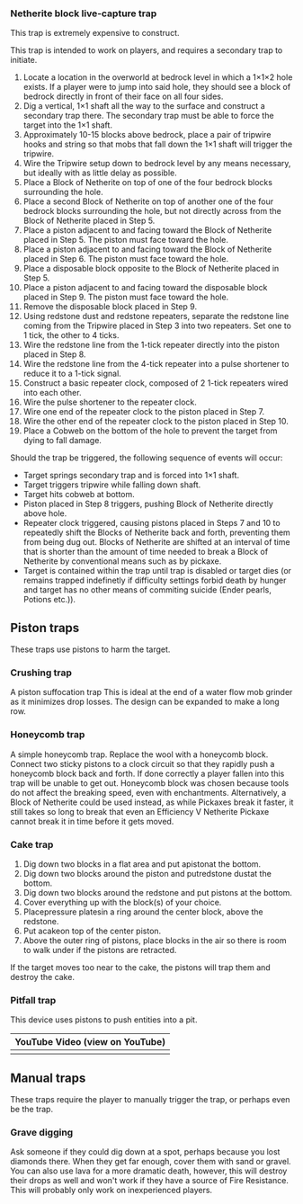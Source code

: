 ### Netherite block live-capture trap
This trap is extremely expensive to construct.

This trap is intended to work on players, and requires a secondary trap to initiate.

1. Locate a location in the overworld at bedrock level in which a 1×1×2 hole exists. If a player were to jump into said hole, they should see a block of bedrock directly in front of their face on all four sides.
2. Dig a vertical, 1×1 shaft all the way to the surface and construct a secondary trap there. The secondary trap must be able to force the target into the 1×1 shaft.
3. Approximately 10-15 blocks above bedrock, place a pair of tripwire hooks and string so that mobs that fall down the 1×1 shaft will trigger the tripwire.
4. Wire the Tripwire setup down to bedrock level by any means necessary, but ideally with as little delay as possible.
5. Place a Block of Netherite on top of one of the four bedrock blocks surrounding the hole.
6. Place a second Block of Netherite on top of another one of the four bedrock blocks surrounding the hole, but not directly across from the Block of Netherite placed in Step 5.
7. Place a piston adjacent to and facing toward the Block of Netherite placed in Step 5. The piston must face toward the hole.
8. Place a piston adjacent to and facing toward the Block of Netherite placed in Step 6. The piston must face toward the hole.
9. Place a disposable block opposite to the Block of Netherite placed in Step 5.
10. Place a piston adjacent to and facing toward the disposable block placed in Step 9. The piston must face toward the hole.
11. Remove the disposable block placed in Step 9.
12. Using redstone dust and redstone repeaters, separate the redstone line coming from the Tripwire placed in Step 3 into two repeaters. Set one to 1 tick, the other to 4 ticks.
13. Wire the redstone line from the 1-tick repeater directly into the piston placed in Step 8.
14. Wire the redstone line from the 4-tick repeater into a pulse shortener to reduce it to a 1-tick signal.
15. Construct a basic repeater clock, composed of 2 1-tick repeaters wired into each other.
16. Wire the pulse shortener to the repeater clock.
17. Wire one end of the repeater clock to the piston placed in Step 7.
18. Wire the other end of the repeater clock to the piston placed in Step 10.
19. Place a Cobweb on the bottom of the hole to prevent the target from dying to fall damage.

Should the trap be triggered, the following sequence of events will occur:

- Target springs secondary trap and is forced into 1×1 shaft.
- Target triggers tripwire while falling down shaft.
- Target hits cobweb at bottom.
- Piston placed in Step 8 triggers, pushing Block of Netherite directly above hole.
- Repeater clock triggered, causing pistons placed in Steps 7 and 10 to repeatedly shift the Blocks of Netherite back and forth, preventing them from being dug out. Blocks of Netherite are shifted at an interval of time that is shorter than the amount of time needed to break a Block of Netherite by conventional means such as by pickaxe.
- Target is contained within the trap until trap is disabled or target dies (or remains trapped indefinetly if difficulty settings forbid death by hunger and target has no other means of commiting suicide (Ender pearls, Potions etc.)).

## Piston traps
These traps use pistons to harm the target.

### Crushing trap





















A piston suffocation trap
This is ideal at the end of a water flow mob grinder as it minimizes drop losses. The design can be expanded to make a long row.


### Honeycomb trap






























A simple honeycomb trap. Replace the wool with a honeycomb block.
Connect two sticky pistons to a clock circuit so that they rapidly push a honeycomb block back and forth. If done correctly a player fallen into this trap will be unable to get out. Honeycomb block was chosen because tools do not affect the breaking speed, even with enchantments. Alternatively, a Block of Netherite could be used instead, as while Pickaxes break it faster, it still takes so long to break that even an Efficiency V Netherite Pickaxe cannot break it in time before it gets moved.

### Cake trap
1. Dig down two blocks in a flat area and put apistonat the bottom.
2. Dig down two blocks around the piston and putredstone dustat the bottom.
3. Dig down two blocks around the redstone and put pistons at the bottom.
4. Cover everything up with the block(s) of your choice.
5. Placepressure platesin a ring around the center block, above the redstone.
6. Put acakeon top of the center piston.
7. Above the outer ring of pistons, place blocks in the air so there is room to walk under if the pistons are retracted.

If the target moves too near to the cake, the pistons will trap them and destroy the cake.

### Pitfall trap
This device uses pistons to push entities into a pit.

| YouTube Video (view on YouTube) |
|---------------------------------|
|                                 |

## Manual traps
These traps require the player to manually trigger the trap, or perhaps even be the trap.

### Grave digging
Ask someone if they could dig down at a spot, perhaps because you lost diamonds there. When they get far enough, cover them with sand or gravel. You can also use lava for a more dramatic death, however, this will destroy their drops as well and won't work if they have a source of Fire Resistance. This will probably only work on inexperienced players.


